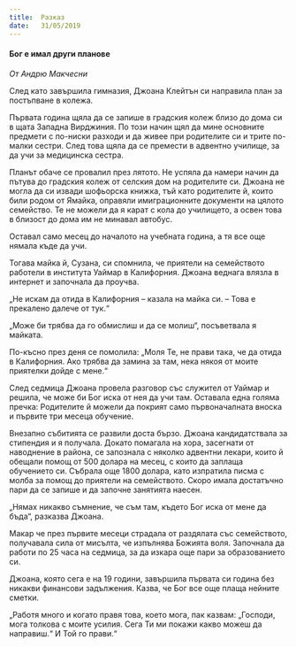```yaml
---
title:  Разказ
date:   31/05/2019
---
```


#### Бог е имал други планове

_От Андрю Макчесни_

След като завършила гимназия, Джоана Клейтън си направила план за постъпване в колежа.

Първата година щяла да се запише в градския колеж близо до дома си в щата Западна Вирджиния. По този начин щял да мине основните предмети с по-ниски разходи и да живее при родителите си и трите по-малки сестри. След това щяла да се премести в адвентно училище, за да учи за медицинска сестра.

Планът обаче се провалил през лятото. Не успяла да намери начин да пътува до градския колеж от селския дом на родителите си. Джоана не могла да си извади шофьорска книжка, тъй като родителите й, които били родом от Ямайка, оправяли имиграционните документи на цялото семейство. Те не можели да я карат с кола до училището, а освен това в близост до дома им не минавал автобус.

Оставал само месец до началото на учебната година, а тя все още нямала къде да учи.

Тогава майка й, Сузана, си спомнила, че приятели на семейството работели в института Уаймар в Калифорния. Джоана веднага влязла в интернет и започнала да проучва.

„Не искам да отида в Калифорния – казала на майка си. – Това е прекалено далече от тук.“

„Може би трябва да го обмислиш и да се молиш“, посъветвала я майката.

По-късно през деня се помолила: „Моля Те, не прави така, че да отида в Калифорния. Ако трябва да замина за там, нека някоя от моите приятелки дойде с мене.“

След седмица Джоана провела разговор със служител от Уаймар и решила, че може би Бог иска от нея да учи там. Оставала една голяма пречка: Родителите й можели да покрият само първоначалната вноска и първите три месеца обучение.

Внезапно събитията се развили доста бързо. Джоана кандидатствала за стипендия и я получала. Докато помагала на хора, засегнати от наводнение в района, се запознала с няколко адвентни лекари, които й обещали помощ от 500 долара на месец, с които да заплаща обучението си. Събрала още 1800 долара, като изпратила писма с молба за помощ до приятели на семейството. Скоро имала достатъчно пари да се запише и да започне занятията наесен.

„Нямах никакво съмнение, че съм там, където Бог иска от мене да бъда“, разказва Джоана.

Макар че през първите месеци страдала от раздялата със семейството, получавала сила от мисълта, че изпълнява Божията воля. Започнала да работи по 25 часа на седмица, за да изкара още пари за образованието си.

Джоана, която сега е на 19 години, завършила първата си година без никакви финансови задължения. Казва, че Бог все още плаща нейните сметки.

„Работя много и когато правя това, което мога, пак казвам: „Господи, мога толкова с моите усилия. Сега Ти ми покажи какво можеш да направиш.“ И Той го прави.“